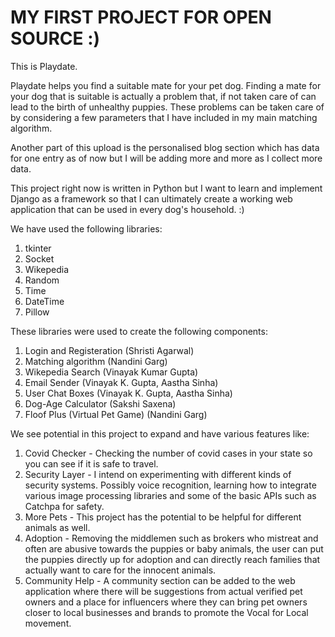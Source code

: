 # MY FIRST PROJECT FOR OPEN SOURCE :)

This is Playdate. 

Playdate helps you find a suitable mate for your pet dog. Finding a mate for your dog that is suitable is actually a problem that, if not taken care of can lead to the birth of unhealthy puppies. These problems can be taken care of by considering a few parameters that I have included in my main matching algorithm.

Another part of this upload is the personalised blog section which has data for one entry as of now but I will be adding more and more as I collect more data.

This project right now is written in Python but I want to learn and implement Django as a framework so that I can ultimately create a working web application that can be used in every dog's household. :)

We have used the following libraries:

   1. tkinter
   2. Socket
   3. Wikepedia
   4. Random
   5. Time
   6. DateTime
   7. Pillow

These libraries were used to create the following components:

  1. Login and Registeration (Shristi Agarwal)
  2. Matching algorithm (Nandini Garg)
  3. Wikepedia Search (Vinayak Kumar Gupta)
  4. Email Sender (Vinayak K. Gupta, Aastha Sinha)
  5. User Chat Boxes (Vinayak K. Gupta, Aastha Sinha)
  6. Dog-Age Calculator (Sakshi Saxena)
  7. Floof Plus (Virtual Pet Game) (Nandini Garg)

We see potential in this project to expand and have various features like:

  1. Covid Checker - 
  Checking the number of covid cases in your state so you can see if it is safe to travel.
  2. Security Layer - 
  I intend on experimenting with different kinds of security systems. Possibly voice recognition, learning how to integrate various image processing libraries and some of the basic APIs such as Catchpa for safety.
  3. More Pets - 
  This project has the potential to be helpful for different animals as well.
  4. Adoption - 
  Removing the middlemen such as brokers who mistreat and often are abusive towards the puppies or baby animals, the user can put the puppies directly up for adoption and can directly reach families that actually want to care for the innocent animals.
  5. Community Help - 
  A community section can be added to the web application where there will be suggestions from actual verified pet owners and a place for influencers where they can bring pet owners closer to local businesses and brands to promote the Vocal for Local movement.


